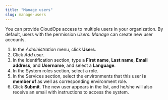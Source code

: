 ```yaml
---
title: "Manage users"
slug: manage-users
---
```



You can provide CloudOps access to multiple users in your organization. By default, users with the permission *Users: Manage* can create new user accounts.
1. In the *Administration* menu, click **Users**.
1. Click *Add user*.
1. In the Identification section, type a **First name**, **Last name**, **Email address**, and **Username**, and select a **Language**.
1. In the System roles section, select a role.
1. In the Services section, select the environments that this user **is member of** as well as corresponding environment role.
1. Click **Submit**. The new user appears in the list, and he/she will also receive an email with instructions to access the system.
